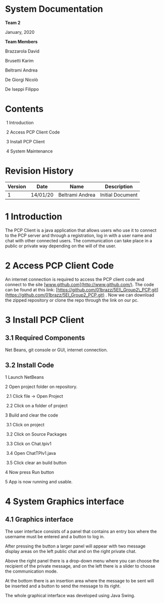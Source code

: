 # System Documentation

**Team 2**

January, 2020



**Team Members**

Brazzarola David

Brusetti Karim

Beltrami Andrea

De Giorgi Nicolò

De Iseppi Filippo





# Contents

​		1 Introduction

​		2 Access PCP Client Code

​		3 Install PCP Client

​		4 System Maintenance







# Revision History

| Version | Date | Name | Description |
| --- | --- | --- | --- |
| 1 | 14/01/20 | Beltrami Andrea | Initial Document |





# 1  Introduction

The PCP Client is a java application that allows users who use it to connect to the PCP server and through a registration, log in with a user name and chat with other connected users.         The communication can take place in a public or private way depending on the will of the user.

# 2  Access PCP Client Code

An internet connection is required to access the PCP client code and connect to the site [www.github.com](http://www.github.com/).                                                                                                                                       The code can be found at this link: [https://github.com/01brazz/5EI\_Group2\_PCP.git](https://github.com/01brazz/5EI_Group2_PCP.git) .                                                                           Now we can download the zipped repository or clone the repo through the link on our pc.

# 3  Install PCP Client

## 3.1  Required Components
Net Beans, git console or GUI, internet connection.

## 3.2  Install Code

1 Launch NetBeans

2 Open project folder on repository.

​	2.1 Click file → Open Project

​	2.2 Click on a folder of project

3 Build and clear the code

​	3.1 Click on project

​	3.2 Click on Source Packages

​	3.3 Click on Chat.tpiv1

​	3.4 Open ChatTPIv1.java

​	3.5 Click clear an build button

4 Now press Run button

5 App is now running and usable.

# 4  System Graphics interface

## 4.1  Graphics interface

The user interface consists of a panel that contains an entry box where the username must be entered and a button to log in.

After pressing the button a larger panel will appear with two message display areas on the left public chat and on the right private chat.

Above the right panel there is a drop-down menu where you can choose the recipient of the private message, and on the left there is a slider to choose the communication mode.

At the bottom there is an insertion area where the message to be sent will be inserted and a button to send the message to its right.

The whole graphical interface was developed using Java Swing.
